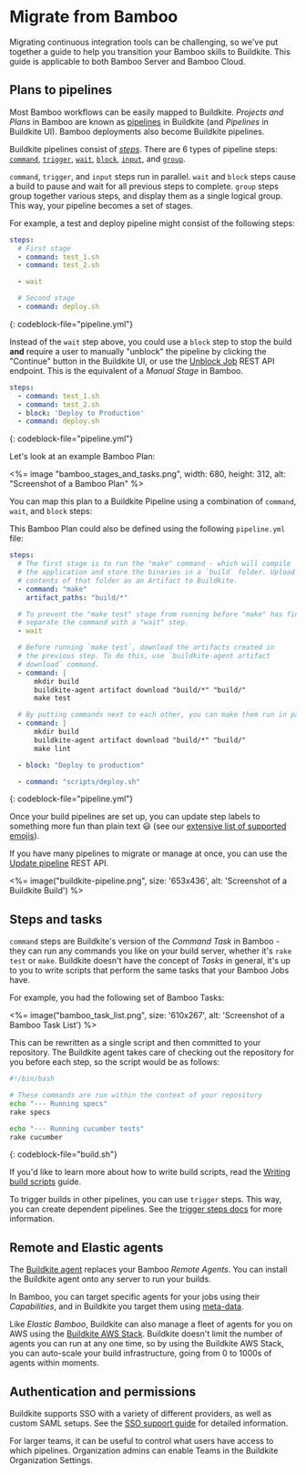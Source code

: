 # Migrate from Bamboo

Migrating continuous integration tools can be challenging, so we've put together a guide to help you transition your Bamboo skills to Buildkite. This guide is applicable to both Bamboo Server and Bamboo Cloud.


## Plans to pipelines

<!--alex ignore easy-->

Most Bamboo workflows can be easily mapped to Buildkite. *Projects
and Plans* in Bamboo are known as [pipelines](/docs/pipelines) in Buildkite (and *Pipelines* in Buildkite UI). Bamboo deployments also become Buildkite pipelines.

Buildkite pipelines consist of [*steps*](/docs/pipelines/defining-steps). There are 6 types of pipeline steps: [`command`](/docs/pipelines/command-step), [`trigger`](/docs/pipelines/trigger-step), [`wait`](/docs/pipelines/wait-step), [`block`](/docs/pipelines/block-step), [`input`](/docs/pipelines/input-step), and [`group`](/docs/pipelines/group-step).

`command`, `trigger`, and `input` steps run in parallel. `wait` and `block` steps cause a build to pause and wait for all previous steps to complete. `group` steps group together various steps, and display them as a single logical group. This way, your pipeline becomes a set of stages.

For example, a test and deploy pipeline might consist of the following steps:

```yaml
steps:
  # First stage
  - command: test_1.sh
  - command: test_2.sh

  - wait

  # Second stage
  - command: deploy.sh
```
{: codeblock-file="pipeline.yml"}

Instead of the `wait` step above, you could use a `block` step to stop the build **and** require a user to manually "unblock" the pipeline by clicking the "Continue" button in the Buildkite UI, or use the [Unblock Job](/docs/api/jobs#unblock-a-job) REST API endpoint. This is the equivalent of a *Manual Stage* in Bamboo.

```yaml
steps:
  - command: test_1.sh
  - command: test_2.sh
  - block: 'Deploy to Production'
  - command: deploy.sh
```
{: codeblock-file="pipeline.yml"}

Let's look at an example Bamboo Plan:

<%= image "bamboo_stages_and_tasks.png", width: 680, height: 312, alt: "Screenshot of a Bamboo Plan" %>

You can map this plan to a Buildkite Pipeline using a combination of `command`, `wait`, and `block` steps:

This Bamboo Plan could also be defined using the following `pipeline.yml` file:

```yaml
steps:
  # The first stage is to run the "make" command - which will compile
  # the application and store the binaries in a `build` folder. Upload the
  # contents of that folder as an Artifact to Buildkite.
  - command: "make"
    artifact_paths: "build/*"

  # To prevent the "make test" stage from running before "make" has finished,
  # separate the command with a "wait" step.
  - wait

  # Before running `make test`, download the artifacts created in
  # the previous step. To do this, use `buildkite-agent artifact
  # download` command.
  - command: |
      mkdir build
      buildkite-agent artifact download "build/*" "build/"
      make test

  # By putting commands next to each other, you can make them run in parallel.
  - command: |
      mkdir build
      buildkite-agent artifact download "build/*" "build/"
      make lint

  - block: "Deploy to production"

  - command: "scripts/deploy.sh"
```
{: codeblock-file="pipeline.yml"}

Once your build pipelines are set up, you can update step labels to something more fun than plain text :smiley: (see our [extensive list of supported emojis](https://github.com/buildkite/emojis)).

If you have many pipelines to migrate or manage at once, you can use the [Update pipeline](/docs/api/pipelines#update-a-pipeline) REST API.

<%= image("buildkite-pipeline.png", size: '653x436', alt: 'Screenshot of a Buildkite Build') %>

## Steps and tasks

`command` steps are Buildkite's version of the *Command Task* in Bamboo - they can run any commands you like on your build server, whether it's `rake test` or `make`. Buildkite doesn't have the concept of *Tasks* in general, it's up to you to write scripts that perform the same tasks that your Bamboo Jobs have.

For example, you had the following set of Bamboo Tasks:

<%= image("bamboo_task_list.png", size: '610x267', alt: 'Screenshot of a Bamboo Task List') %>

This can be rewritten as a single script and then committed to your
repository. The Buildkite agent takes care of checking out the repository for you before each step, so the script would be as follows:

```bash
#!/bin/bash

# These commands are run within the context of your repository
echo "--- Running specs"
rake specs

echo "--- Running cucumber tests"
rake cucumber
```
{: codeblock-file="build.sh"}

If you'd like to learn more about how to write build scripts, read the [Writing build scripts](/docs/builds/writing-build-scripts) guide.

To trigger builds in other pipelines, you can use `trigger` steps. This way, you can create dependent pipelines. See the [trigger steps docs](/docs/pipelines/trigger-step) for more information.

## Remote and Elastic agents

The [Buildkite agent](/docs/agent/v3) replaces your Bamboo *Remote Agents*. You can install the Buildkite agent onto any server to run your builds.

In Bamboo, you can target specific agents for your jobs using their *Capabilities*, and in Buildkite you target them using [meta-data](/docs/agent/v3/cli-meta-data).

Like *Elastic Bamboo*, Buildkite can also manage a fleet of agents for you on AWS using the [Buildkite AWS Stack](https://github.com/buildkite/buildkite-aws-stack). Buildkite doesn't limit the number of agents you can run at any one time, so by using the Buildkite AWS Stack, you can auto-scale your build infrastructure, going from 0 to 1000s of agents within moments.

## Authentication and permissions

Buildkite supports SSO with a variety of different providers, as well as custom SAML setups. See the [SSO support guide](/docs/integrations/sso) for detailed information.

For larger teams, it can be useful to control what users have access to which pipelines. Organization admins can enable Teams in the Buildkite Organization Settings.
